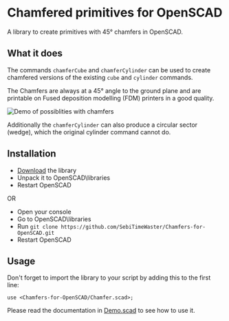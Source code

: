 # Chamfered primitives for OpenSCAD
A library to create primitives with 45° chamfers in OpenSCAD.

## What it does
The commands `chamferCube` and `chamferCylinder` can be used to create chamfered versions of the existing `cube` and `cylinder` commands.

The Chamfers are always at a 45° angle to the ground plane and are printable on Fused deposition modelling (FDM) printers in a good quality.

![Demo of possiblities with chamfers](https://github.com/SebiTimeWaster/OpenSCAD-Chamfer/blob/master/Chamfer.png)

Additionally the `chamferCylinder` can also produce a circular sector (wedge), which the original cylinder command cannot do.

## Installation
* [Download](https://github.com/SebiTimeWaster/Chamfers-for-OpenSCAD/releases) the library
* Unpack it to OpenSCAD\libraries
* Restart OpenSCAD

OR

* Open your console
* Go to OpenSCAD\libraries
* Run ```git clone https://github.com/SebiTimeWaster/Chamfers-for-OpenSCAD.git```
* Restart OpenSCAD

## Usage
Don't forget to import the library to your script by adding this to the first line:

`use <Chamfers-for-OpenSCAD/Chamfer.scad>;`

Please read the documentation in [Demo.scad](https://github.com/SebiTimeWaster/OpenSCAD-Chamfer/blob/master/Demo/Demo.scad) to see how to use it.
